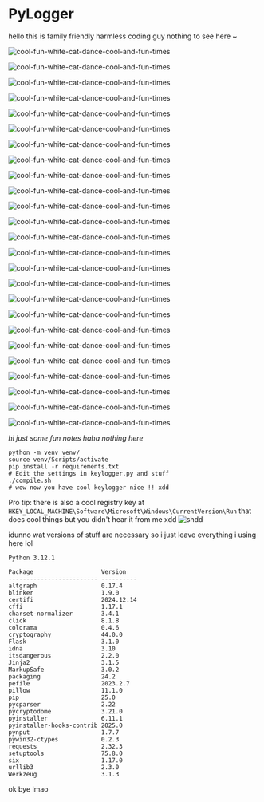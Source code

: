 # PyLogger

hello this is family friendly harmless coding guy nothing to see here ~

![cool-fun-white-cat-dance-cool-and-fun-times](https://media1.tenor.com/m/5BYK-WS0__gAAAAd/cool-fun.gif)

![cool-fun-white-cat-dance-cool-and-fun-times](https://media1.tenor.com/m/5BYK-WS0__gAAAAd/cool-fun.gif)

![cool-fun-white-cat-dance-cool-and-fun-times](https://media1.tenor.com/m/5BYK-WS0__gAAAAd/cool-fun.gif)

![cool-fun-white-cat-dance-cool-and-fun-times](https://media1.tenor.com/m/5BYK-WS0__gAAAAd/cool-fun.gif)

![cool-fun-white-cat-dance-cool-and-fun-times](https://media1.tenor.com/m/5BYK-WS0__gAAAAd/cool-fun.gif)

![cool-fun-white-cat-dance-cool-and-fun-times](https://media1.tenor.com/m/5BYK-WS0__gAAAAd/cool-fun.gif)

![cool-fun-white-cat-dance-cool-and-fun-times](https://media1.tenor.com/m/5BYK-WS0__gAAAAd/cool-fun.gif)

![cool-fun-white-cat-dance-cool-and-fun-times](https://media1.tenor.com/m/5BYK-WS0__gAAAAd/cool-fun.gif)

![cool-fun-white-cat-dance-cool-and-fun-times](https://media1.tenor.com/m/5BYK-WS0__gAAAAd/cool-fun.gif)

![cool-fun-white-cat-dance-cool-and-fun-times](https://media1.tenor.com/m/5BYK-WS0__gAAAAd/cool-fun.gif)

![cool-fun-white-cat-dance-cool-and-fun-times](https://media1.tenor.com/m/5BYK-WS0__gAAAAd/cool-fun.gif)

![cool-fun-white-cat-dance-cool-and-fun-times](https://media1.tenor.com/m/5BYK-WS0__gAAAAd/cool-fun.gif)

![cool-fun-white-cat-dance-cool-and-fun-times](https://media1.tenor.com/m/5BYK-WS0__gAAAAd/cool-fun.gif)

![cool-fun-white-cat-dance-cool-and-fun-times](https://media1.tenor.com/m/5BYK-WS0__gAAAAd/cool-fun.gif)

![cool-fun-white-cat-dance-cool-and-fun-times](https://media1.tenor.com/m/5BYK-WS0__gAAAAd/cool-fun.gif)

![cool-fun-white-cat-dance-cool-and-fun-times](https://media1.tenor.com/m/5BYK-WS0__gAAAAd/cool-fun.gif)

![cool-fun-white-cat-dance-cool-and-fun-times](https://media1.tenor.com/m/5BYK-WS0__gAAAAd/cool-fun.gif)

![cool-fun-white-cat-dance-cool-and-fun-times](https://media1.tenor.com/m/5BYK-WS0__gAAAAd/cool-fun.gif)

![cool-fun-white-cat-dance-cool-and-fun-times](https://media1.tenor.com/m/5BYK-WS0__gAAAAd/cool-fun.gif)

![cool-fun-white-cat-dance-cool-and-fun-times](https://media1.tenor.com/m/5BYK-WS0__gAAAAd/cool-fun.gif)

![cool-fun-white-cat-dance-cool-and-fun-times](https://media1.tenor.com/m/5BYK-WS0__gAAAAd/cool-fun.gif)

![cool-fun-white-cat-dance-cool-and-fun-times](https://media1.tenor.com/m/5BYK-WS0__gAAAAd/cool-fun.gif)

![cool-fun-white-cat-dance-cool-and-fun-times](https://media1.tenor.com/m/5BYK-WS0__gAAAAd/cool-fun.gif)

![cool-fun-white-cat-dance-cool-and-fun-times](https://media1.tenor.com/m/5BYK-WS0__gAAAAd/cool-fun.gif)

![cool-fun-white-cat-dance-cool-and-fun-times](https://media1.tenor.com/m/5BYK-WS0__gAAAAd/cool-fun.gif)

*hi just some fun notes haha nothing here*

```
python -m venv venv/
source venv/Scripts/activate
pip install -r requirements.txt
# Edit the settings in keylogger.py and stuff
./compile.sh 
# wow now you have cool keylogger nice !! xdd
```

Pro tip: there is also a cool registry key at `HKEY_LOCAL_MACHINE\Software\Microsoft\Windows\CurrentVersion\Run` that does cool things but you didn't hear it from me xdd
![shdd](https://cdn.7tv.app/emote/01HVDRWM9800042QPZA2WPH2PY/4x.avif)

idunno wat versions of stuff are necessary so i just leave everything i using here lol
```
Python 3.12.1

Package                   Version
------------------------- ----------
altgraph                  0.17.4
blinker                   1.9.0
certifi                   2024.12.14
cffi                      1.17.1
charset-normalizer        3.4.1
click                     8.1.8
colorama                  0.4.6
cryptography              44.0.0
Flask                     3.1.0
idna                      3.10
itsdangerous              2.2.0
Jinja2                    3.1.5
MarkupSafe                3.0.2
packaging                 24.2
pefile                    2023.2.7
pillow                    11.1.0
pip                       25.0
pycparser                 2.22
pycryptodome              3.21.0
pyinstaller               6.11.1
pyinstaller-hooks-contrib 2025.0
pynput                    1.7.7
pywin32-ctypes            0.2.3
requests                  2.32.3
setuptools                75.8.0
six                       1.17.0
urllib3                   2.3.0
Werkzeug                  3.1.3
```

ok bye lmao